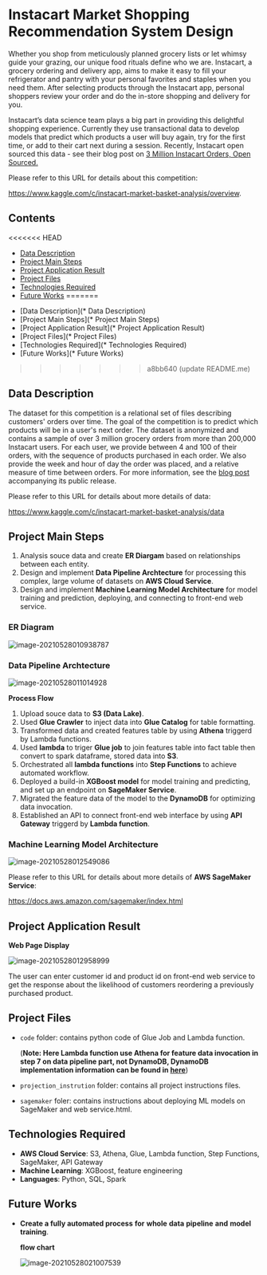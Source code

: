 # Instacart Market Shopping Recommendation System Design

Whether you shop from meticulously planned grocery lists or let whimsy guide your grazing, our unique food rituals define who we are. Instacart, a grocery ordering and delivery app, aims to make it easy to fill your refrigerator and pantry with your personal favorites and staples when you need them. After selecting products through the Instacart app, personal shoppers review your order and do the in-store shopping and delivery for you.

Instacart’s data science team plays a big part in providing this delightful shopping experience. Currently they use transactional data to develop models that predict which products a user will buy again, try for the first time, or add to their cart next during a session. Recently, Instacart open sourced this data - see their blog post on [3 Million Instacart Orders, Open Sourced.](https://tech.instacart.com/3-million-instacart-orders-open-sourced-d40d29ead6f2)

Please refer to this URL for details about this competition:

https://www.kaggle.com/c/instacart-market-basket-analysis/overview.

## Contents

<<<<<<< HEAD
- [Data Description](#Data-Description)
- [Project Main Steps](#Project-Main-Steps)
- [Project Application Result](#Project-Application-Result)
- [Project Files](#Project-Files)
- [Technologies Required](#Technologies-Required)
- [Future Works](#Future-Works)
=======
* [Data Description](* Data Description)
* [Project Main Steps](* Project Main Steps)
* [Project Application Result](* Project Application Result)
* [Project Files](* Project Files)
* [Technologies Required](* Technologies Required)
* [Future Works](* Future Works)
>>>>>>> a8bb640 (update README.me)

## Data Description

The dataset for this competition is a relational set of files describing customers' orders over time. The goal of the competition is to predict which products will be in a user's next order. The dataset is anonymized and contains a sample of over 3 million grocery orders from more than 200,000 Instacart users. For each user, we provide between 4 and 100 of their orders, with the sequence of products purchased in each order. We also provide the week and hour of day the order was placed, and a relative measure of time between orders. For more information, see the [blog post](https://tech.instacart.com/3-million-instacart-orders-open-sourced-d40d29ead6f2) accompanying its public release.

Please refer to this URL for details about more details of data:

https://www.kaggle.com/c/instacart-market-basket-analysis/data

## Project Main Steps

1. Analysis souce data and create **ER Diargam** based on relationships between each entity.
2. Design and implement **Data Pipeline Archtecture** for processing this complex, large volume of datasets on **AWS Cloud Service**.
3. Design and implement **Machine Learning Model Architecture** for model training and prediction, deploying, and connecting to front-end web service.

### ER Diagram

![image-20210528010938787](https://tva1.sinaimg.cn/large/008i3skNgy1gqxe0grah0j30v20hogoa.jpg)

### Data Pipeline Archtecture

![image-20210528011014928](https://tva1.sinaimg.cn/large/008i3skNgy1gqxe10y1uaj31440o0n91.jpg)

**Process Flow**

1. Upload souce data to **S3 (Data Lake)**.
2. Used **Glue Crawler** to inject data into **Glue Catalog** for table formatting.
3. Transformed data and created features table by using **Athena** triggerd by Lambda functions.
4. Used **lambda** to triger **Glue job** to join features table into fact table then convert to spark dataframe, stored data into **S3**.
5. Orchestrated all **lambda functions** into **Step Functions** to achieve automated workflow.
6. Deployed a build-in **XGBoost model** for model training and predicting, and set up an endpoint on **SageMaker Service**.
7. Migrated the feature data of the model to the **DynamoDB** for optimizing data invocation.
8. Established an API to connect front-end web interface by using **API Gateway** triggerd by **Lambda function**.

### **Machine Learning Model Architecture** 

![image-20210528012549086](https://tva1.sinaimg.cn/large/008i3skNgy1gqxeh92k40j60us0lwqdu02.jpg)

Please refer to this URL for details about more details of **AWS SageMaker Service**:

https://docs.aws.amazon.com/sagemaker/index.html

## Project Application Result

**Web Page Display**

![image-20210528012958999](https://tva1.sinaimg.cn/large/008i3skNgy1gqxelk4w5rj30mo0b6tb3.jpg)

The user can enter customer id and product id on front-end web service to get the response about the likelihood of customers reordering a previously purchased product.

## Project Files

* `code` folder: contains python code of Glue Job and Lambda function. 

  (**Note: Here Lambda function use Athena for feature data invocation in step 7 on data pipeline part, not DynamoDB, DynamoDB implementation information can be found in [here](https://boto3.amazonaws.com/v1/documentation/api/latest/reference/services/dynamodb.html)**)

* `projection_instrution` folder: contains all project instructions files.
* `sagemaker` foler: contains instructions about deploying ML models on SageMaker and web service.html.

## Technologies Required

* **AWS Cloud Service**: S3, Athena, Glue, Lambda function, Step Functions, SageMaker, API Gateway
* **Machine Learning**: XGBoost, feature engineering
* **Languages**: Python, SQL, Spark

## Future Works

* **Create a fully automated process** **for** **whole** **data** **pipeline** **and** **model** **training**.

  **flow chart**

  ![image-20210528021007539](https://tva1.sinaimg.cn/large/008i3skNgy1gqxfrbiu9aj30w808u43m.jpg)

